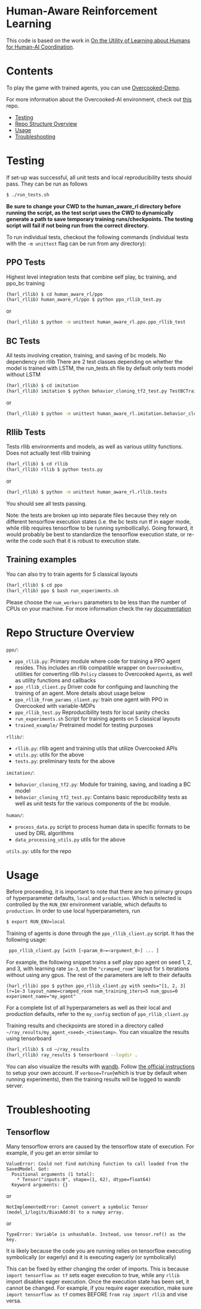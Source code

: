 # Human-Aware Reinforcement Learning

This code is based on the work in [On the Utility of Learning about Humans for Human-AI Coordination](https://arxiv.org/abs/1910.05789). 

# Contents

To play the game with trained agents, you can use [Overcooked-Demo](https://github.com/HumanCompatibleAI/overcooked-demo).

For more information about the Overcooked-AI environment, check out [this](https://github.com/HumanCompatibleAI/overcooked_ai) repo.

* [Testing](#testing)
* [Repo Structure Overview](#repo-structure-overview)
* [Usage](#usage)
* [Troubleshooting](#troubleshooting)
# Testing

If set-up was successful, all unit tests and local reproducibility tests should pass. They can be run as follows

```bash
$ ./run_tests.sh
```

**Be sure to change your CWD to the human_aware_rl directory before running the script, 
as the test script uses the CWD to dynamically generate a path to save temporary training runs/checkpoints. 
The testing script will fail if not being run from the correct directory.**

To run individual tests, checkout the following commands (individual tests with the  `-m unittest` flag can be run from any directory):

## PPO Tests
Highest level integration tests that combine self play, bc training, and ppo_bc training
```bash
(harl_rllib) $ cd human_aware_rl/ppo
(harl_rllib) human_aware_rl/ppo $ python ppo_rllib_test.py
```
or 
```bash
(harl_rllib) $ python -m unittest human_aware_rl.ppo.ppo_rllib_test
```

## BC Tests
All tests involving creation, training, and saving of bc models. No dependency on rllib
There are 2 test classes depending on whether the model is trained with LSTM, the run_tests.sh file by default only tests model without LSTM 
```bash
(harl_rllib) $ cd imitation
(harl_rllib) imitation $ python behavior_cloning_tf2_test.py TestBCTraining
```
or 
```bash
(harl_rllib) $ python -m unittest human_aware_rl.imitation.behavior_cloning_tf2_test.TestBCTraining
```
## Rllib Tests
Tests rllib environments and models, as well as various utility functions. Does not actually test rllib training
```bash
(harl_rllib) $ cd rllib
(harl_rllib) rllib $ python tests.py
```
or 
```bash
(harl_rllib) $ python -m unittest human_aware_rl.rllib.tests
```

You should see all tests passing. 

Note: the tests are broken up into separate files because they rely on different tensorflow execution states (i.e. the bc tests run tf in eager mode, while rllib requires tensorflow to be running symbollically). Going forward, it would probably be best to standardize the tensorflow execution state, or re-write the code such that it is robust to execution state.

## Training examples

You can also try to train agents for 5 classical layouts

```bash
(harl_rllib) $ cd ppo
(harl_rllib) ppo $ bash run_experiments.sh
```

Please choose the `num_workers` parameters to be less than the number of CPUs on your machine. For more information
check the ray [documentation](https://docs.ray.io/en/latest/rllib/rllib-training.html)

# Repo Structure Overview

`ppo/`:
- `ppo_rllib.py`: Primary module where code for training a PPO agent resides. This includes an rllib compatible wrapper on `OvercookedEnv`, utilities for converting rllib `Policy` classes to Overcooked `Agent`s, as well as utility functions and callbacks
- `ppo_rllib_client.py` Driver code for configuing and launching the training of an agent. More details about usage below
- `ppo_rllib_from_params_client.py`: train one agent with PPO in Overcooked with variable-MDPs 
- `ppo_rllib_test.py` Reproducibility tests for local sanity checks
- `run_experiments.sh` Script for training agents on 5 classical layouts
- `trained_example/` Pretrained model for testing purposes


`rllib/`:
- `rllib.py`: rllib agent and training utils that utilize Overcooked APIs
- `utils.py`: utils for the above
- `tests.py`: preliminary tests for the above

`imitation/`:
- `behavior_cloning_tf2.py`:  Module for training, saving, and loading a BC model
- `behavior_cloning_tf2_test.py`: Contains basic reproducibility tests as well as unit tests for the various components of the bc module.

`human/`:
- `process_data.py` script to process human data in specific formats to be used by DRL algorithms
- `data_processing_utils.py` utils for the above

`utils.py`: utils for the repo

# Usage

Before proceeding, it is important to note that there are two primary groups of hyperparameter defaults, `local` and `production`. Which is selected is controlled by the `RUN_ENV` environment variable, which defaults to `production`. In order to use local hyperparameters, run
```bash
$ export RUN_ENV=local
```

Training of agents is done through the `ppo_rllib_client.py` script. It has the following usage:

```bash
 ppo_rllib_client.py [with [<param_0>=<argument_0>] ... ]
```

For example, the following snippet trains a self play ppo agent on seed 1, 2, and 3, with learning rate `1e-3`, on the `"cramped_room"` layout for `5` iterations without using any gpus. The rest of the parameters are left to their defaults
```
(harl_rllib) ppo $ python ppo_rllib_client.py with seeds="[1, 2, 3] lr=1e-3 layout_name=cramped_room num_training_iters=5 num_gpus=0 experiment_name="my_agent"
```

For a complete list of all hyperparameters as well as their local and production defaults, refer to the `my_config` section of  `ppo_rllib_client.py`


Training results and checkpoints are stored in a directory called `~/ray_results/my_agent_<seed>_<timestamp>`. You can visualize the results using tensorboard
```bash
(harl_rllib) $ cd ~/ray_results
(harl_rllib) ray_results $ tensorboard --logdir .
```

You can also visualize the results with [wandb](https://wandb.ai/site). Follow [the official instructions](https://docs.wandb.ai/quickstart) to setup your own account. 
If `verbose=True`(which is true by default when running experiments), then the training results will be logged to wandb server. 


# Troubleshooting

## Tensorflow
Many tensorflow errors are caused by the tensorflow state of execution. For example, if you get an error similar to 

```
ValueError: Could not find matching function to call loaded from the SavedModel. Got:
  Positional arguments (1 total):
    * Tensor("inputs:0", shape=(1, 62), dtype=float64)
  Keyword arguments: {}
```

or

```
NotImplementedError: Cannot convert a symbolic Tensor (model_1/logits/BiasAdd:0) to a numpy array.
```

or

```
TypeError: Variable is unhashable. Instead, use tensor.ref() as the key.
```

It is likely because the code you are running relies on tensorflow executing symbolically (or eagerly) and it is executing eagerly (or symbolically)

This can be fixed by either changing the order of imports. This is because `import tensorflow as tf` sets eager execution to true, while any `rllib` import disables eager execution. Once the execution state has been set, it cannot be changed. For example, if you require eager execution, make sure `import tensorflow as tf` comes BEFORE `from ray import rllib` and vise versa.
